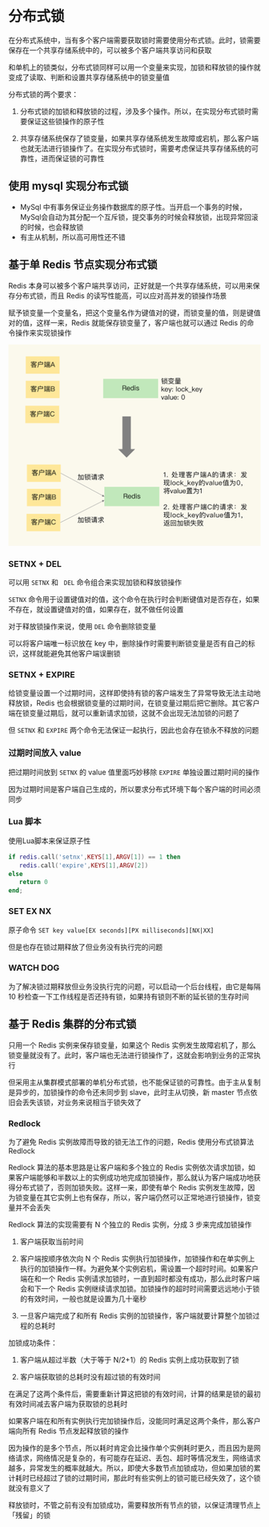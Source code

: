 # 分布式锁

在分布式系统中，当有多个客户端需要获取锁时需要使用分布式锁。此时，锁需要保存在一个共享存储系统中的，可以被多个客户端共享访问和获取

和单机上的锁类似，分布式锁同样可以用一个变量来实现，加锁和释放锁的操作就变成了读取、判断和设置共享存储系统中的锁变量值

分布式锁的两个要求：

1. 分布式锁的加锁和释放锁的过程，涉及多个操作。所以，在实现分布式锁时需要保证这些锁操作的原子性

2. 共享存储系统保存了锁变量，如果共享存储系统发生故障或宕机，那么客户端也就无法进行锁操作了。在实现分布式锁时，需要考虑保证共享存储系统的可靠性，进而保证锁的可靠性

## 使用 mysql 实现分布式锁

- MySql 中有事务保证业务操作数据库的原子性。当开启一个事务的时候，MySql会自动为其分配一个互斥锁，提交事务的时候会释放锁，出现异常回滚的时候，也会释放锁
- 有主从机制，所以高可用性还不错

## 基于单 Redis 节点实现分布式锁

Redis 本身可以被多个客户端共享访问，正好就是一个共享存储系统，可以用来保存分布式锁，而且 Redis 的读写性能高，可以应对高并发的锁操作场景

赋予锁变量一个变量名，把这个变量名作为键值对的键，而锁变量的值，则是键值对的值，这样一来，Redis 就能保存锁变量了，客户端也就可以通过 Redis 的命令操作来实现锁操作

![01](分布式锁.assets/01.png)

### SETNX + DEL

可以用 `SETNX` 和 ` DEL` 命令组合来实现加锁和释放锁操作

`SETNX` 命令用于设置键值对的值，这个命令在执行时会判断键值对是否存在，如果不存在，就设置键值对的值，如果存在，就不做任何设置

对于释放锁操作来说，使用 `DEL` 命令删除锁变量

可以将客户端唯一标识放在 key 中，删除操作时需要判断锁变量是否有自己的标识，这样就能避免其他客户端误删锁

### SETNX + EXPIRE

给锁变量设置一个过期时间，这样即使持有锁的客户端发生了异常导致无法主动地释放锁，Redis 也会根据锁变量的过期时间，在锁变量过期后把它删除。其它客户端在锁变量过期后，就可以重新请求加锁，这就不会出现无法加锁的问题了

但 `SETNX` 和 `EXPIRE` 两个命令无法保证一起执行，因此也会存在锁永不释放的问题

### 过期时间放入 value

把过期时间放到 `SETNX` 的 value 值里面巧妙移除 `EXPIRE` 单独设置过期时间的操作

因为过期时间是客户端自己生成的，所以要求分布式环境下每个客户端的时间必须同步

### Lua 脚本

使用Lua脚本来保证原子性

```lua
if redis.call('setnx',KEYS[1],ARGV[1]) == 1 then
   redis.call('expire',KEYS[1],ARGV[2])
else
   return 0
end;
```

### SET EX NX

原子命令 `SET key value[EX seconds][PX milliseconds][NX|XX]`

但是也存在锁过期释放了但业务没有执行完的问题

### WATCH DOG

为了解决锁过期释放但业务没执行完的问题，可以启动一个后台线程，由它是每隔 10 秒检查一下工作线程是否还持有锁，如果持有锁则不断的延长锁的生存时间











## 基于 Redis 集群的分布式锁

只用一个 Redis 实例来保存锁变量，如果这个 Redis 实例发生故障宕机了，那么锁变量就没有了。此时，客户端也无法进行锁操作了，这就会影响到业务的正常执行

但采用主从集群模式部署的单机分布式锁，也不能保证锁的可靠性。由于主从复制是异步的，加锁操作的命令还未同步到 slave，此时主从切换，新 master 节点依旧会丢失该锁，对业务来说相当于锁失效了

### Redlock

为了避免 Redis 实例故障而导致的锁无法工作的问题，Redis 使用分布式锁算法 Redlock

Redlock 算法的基本思路是让客户端和多个独立的 Redis 实例依次请求加锁，如果客户端能够和半数以上的实例成功地完成加锁操作，那么就认为客户端成功地获得分布式锁了，否则加锁失败。这样一来，即使有单个 Redis 实例发生故障，因为锁变量在其它实例上也有保存，所以，客户端仍然可以正常地进行锁操作，锁变量并不会丢失

Redlock 算法的实现需要有 N 个独立的 Redis 实例，分成 3 步来完成加锁操作

1. 客户端获取当前时间

2. 客户端按顺序依次向 N 个 Redis 实例执行加锁操作，加锁操作和在单实例上执行的加锁操作一样。为避免某个实例宕机，需设置一个超时时间。如果客户端在和一个 Redis 实例请求加锁时，一直到超时都没有成功，那么此时客户端会和下一个 Redis 实例继续请求加锁。加锁操作的超时时间需要远远地小于锁的有效时间，一般也就是设置为几十毫秒

3. 一旦客户端完成了和所有 Redis 实例的加锁操作，客户端就要计算整个加锁过程的总耗时

加锁成功条件：

1. 客户端从超过半数（大于等于 N/2+1）的 Redis 实例上成功获取到了锁

2. 客户端获取锁的总耗时没有超过锁的有效时间

在满足了这两个条件后，需要重新计算这把锁的有效时间，计算的结果是锁的最初有效时间减去客户端为获取锁的总耗时

如果客户端在和所有实例执行完加锁操作后，没能同时满足这两个条件，那么客户端向所有 Redis 节点发起释放锁的操作

因为操作的是多个节点，所以耗时肯定会比操作单个实例耗时更久，而且因为是网络请求，网络情况是复杂的，有可能存在延迟、丢包、超时等情况发生，网络请求越多，异常发生的概率就越大。所以，即使大多数节点加锁成功，但如果加锁的累计耗时已经超过了锁的过期时间，那此时有些实例上的锁可能已经失效了，这个锁就没有意义了

释放锁时，不管之前有没有加锁成功，需要释放所有节点的锁，以保证清理节点上「残留」的锁